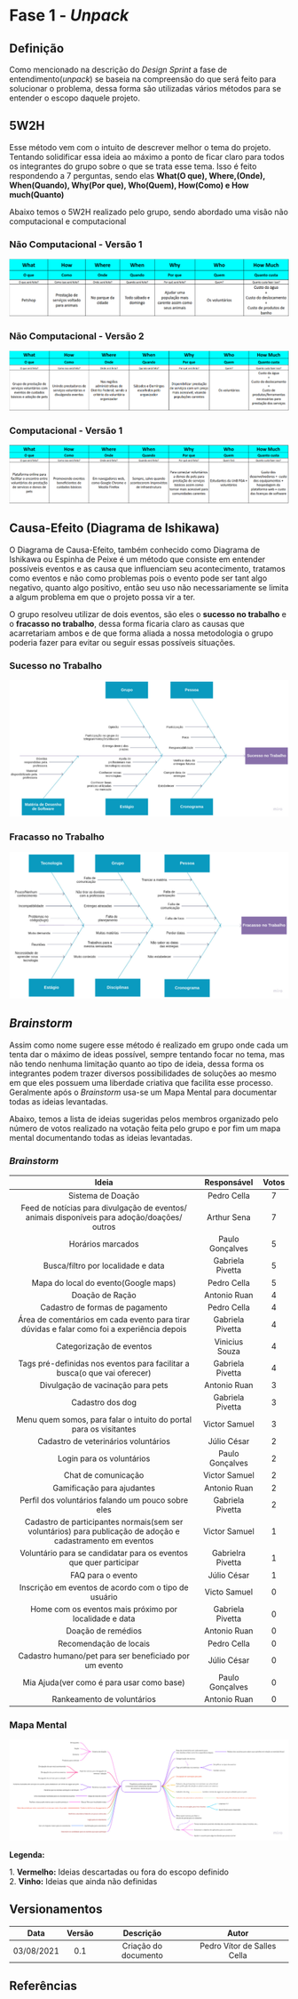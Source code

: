 # Fase 1 - <i>Unpack</i>

## Definição
<p>Como mencionado na descrição do <i>Design Sprint</i> a fase de entendimento(<i>unpack</i>) se baseia na compreensão do que será feito para solucionar o problema, dessa forma são utilizadas vários métodos para se entender o escopo daquele projeto.</p>

## 5W2H
<p>Esse método vem com o intuito de descrever melhor o tema do projeto. Tentando solidificar essa ideia ao máximo a ponto de ficar claro para todos os integrantes do grupo sobre o que se trata esse tema. Isso é feito respondendo a 7 perguntas, sendo elas <b>What(O que), Where,(Onde), When(Quando), Why(Por que), Who(Quem), How(Como) e How much(Quanto)</b></p>
<p>Abaixo temos o 5W2H realizado pelo grupo, sendo abordado uma visão não computacional e computacional</p>

### Não Computacional - Versão 1
![Não Computacional - V1](../images/5W2Hv1.png)

### Não Computacional - Versão 2
![Não Computacional - V2](../images/5W2Hv2.png)

### Computacional - Versão 1
![Computacional - V1](../images/5W2Hcomp.png)

## Causa-Efeito (Diagrama de Ishikawa)
<p>O Diagrama de Causa-Efeito, também conhecido como Diagrama de Ishikawa ou Espinha de Peixe é um método que consiste em entender possíveis eventos e as causa que influenciam seu acontecimento, tratamos como eventos e não como problemas pois o evento pode ser tant algo negativo, quanto algo positivo, então seu uso não necessariamente se limita a algum problema em que o projeto possa vir a ter.</p>
<p>O grupo resolveu utilizar de dois eventos, são eles o <b>sucesso no trabalho</b> e o <b>fracasso no trabalho</b>, dessa forma ficaria claro as causas que acarretariam ambos e de que forma aliada a nossa metodologia o grupo poderia fazer para evitar ou seguir essas possíveis situações.</p>

### Sucesso no Trabalho
![Causa-Efeito - Sucesso](../images/Sucesso.jpg)

### Fracasso no Trabalho
![Causa-Efeito - Fracasso](../images/Fracasso.jpg)

## <i>Brainstorm</i>
<p>Assim como nome sugere esse método é realizado em grupo onde cada um tenta dar o máximo de ideas possível, sempre tentando focar no tema, mas não tendo nenhuma limitação quanto ao tipo de ideia, dessa forma os integrantes podem trazer diversos possibilidades de soluções ao mesmo em que eles possuem uma liberdade criativa que facilita esse processo. Geralmente após o <i>Brainstorm</i> usa-se um Mapa Mental para documentar todas as ideias levantadas.</p>
<p>Abaixo, temos a lista de ideias sugeridas pelos membros organizado pelo número de votos realizado na votação feita pelo grupo e por fim um mapa mental documentando todas as ideias levantadas.</p>

### <i>Brainstorm</i>

|Ideia|Responsável|Votos|
|:--------:|:---:|:---:|
| Sistema de Doação| Pedro Cella | 7 |
| Feed de notícias para divulgação de eventos/ animais disponíveis para adoção/doações/ outros | Arthur Sena | 7 |
| Horários marcados | Paulo Gonçalves | 5 |
| Busca/filtro por localidade e data | Gabriela Pivetta | 5 |
| Mapa do local do evento(Google maps) | Pedro Cella | 5 |
| Doação de Ração | Antonio Ruan | 4 |
| Cadastro de formas de pagamento | Pedro Cella | 4 |
| Área de comentários em cada evento para tirar dúvidas e falar como foi a experiência depois | Gabriela Pivetta | 4 |
| Categorização de eventos | Vinicius Souza | 4 |
| Tags pré-definidas nos eventos para facilitar a busca(o que vai oferecer) | Gabriela Pivetta | 4 |
| Divulgação de vacinação para pets | Antonio Ruan | 3 |
| Cadastro dos dog | Gabriela Pivetta | 3 |
| Menu quem somos, para falar o intuito do portal para os visitantes | Victor Samuel | 3 |
| Cadastro de veterinários voluntários | Júlio César | 2 |
| Login para os voluntários | Paulo Gonçalves | 2 |
| Chat de comunicação | Victor Samuel | 2 |
| Gamificação para ajudantes | Antonio Ruan | 2 |
| Perfil dos voluntários falando um pouco sobre eles | Gabriela Pivetta | 2 |
| Cadastro de participantes normais(sem ser voluntários) para publicação de adoção e cadastramento em eventos | Victor Samuel | 1 |
| Voluntário para se candidatar para os eventos que quer participar | Gabrielra Pivetta | 1 |
| FAQ para o evento | Júlio César | 1 |
| Inscrição em eventos de acordo com o tipo de usuário | Victo Samuel | 0 |
| Home com os eventos mais próximo por localidade e data | Gabriela Pivetta | 0 |
| Doação de remédios | Antonio Ruan | 0 |
| Recomendação de locais | Pedro Cella | 0 |
| Cadastro humano/pet para ser beneficiado por um evento | Júlio César | 0 |
| Mia Ajuda(ver como é para usar como base) | Paulo Gonçalves | 0 |
| Rankeamento de voluntários | Antonio Ruan | 0 |

### Mapa Mental
![Mapa Mental](../images/MapaMental.jpg)

<p><b>Legenda:</b></p>
1. <b>Vermelho:</b> Ideias descartadas ou fora do escopo definido<br>
2. <b>Vinho:</b> Ideias que ainda não definidas

## Versionamentos

|Data|Versão|Descrição|Autor|
|:--------:|:---:|:-------------------: |:-----------------------:|
|03/08/2021| 0.1 | Criação do documento | Pedro Vítor de Salles Cella | 

## Referências